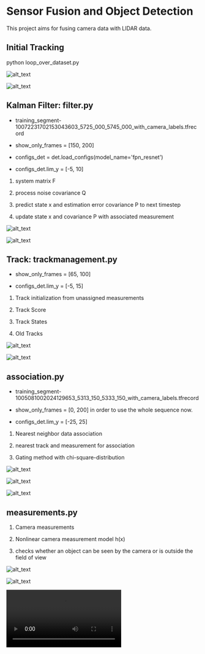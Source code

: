 # Sensor Fusion and Object Detection

This project aims for fusing camera data with LIDAR data. 

## Initial Tracking

python loop_over_dataset.py

![alt_text](https://github.com/vickyting0910/fusiondetection/blob/main/img/track0.png)

![alt_text](https://github.com/vickyting0910/fusiondetection/blob/main/img/rmse0.png)


## Kalman Filter: filter.py

- training_segment-10072231702153043603_5725_000_5745_000_with_camera_labels.tfrecord

- show_only_frames = [150, 200]

- configs_det = det.load_configs(model_name='fpn_resnet')

- configs_det.lim_y = [-5, 10]

1. system matrix F

2. process noise covariance Q

3. predict state x and estimation error covariance P to next timestep

4. update state x and covariance P with associated measurement

![alt_text](https://github.com/vickyting0910/fusiondetection/blob/main/img/track1.png)

![alt_text](https://github.com/vickyting0910/fusiondetection/blob/main/img/rmse1.png)


## Track: trackmanagement.py

- show_only_frames = [65, 100]

- configs_det.lim_y = [-5, 15]

1. Track initialization from unassigned measurements

2. Track Score

3. Track States

4. Old Tracks

![alt_text](https://github.com/vickyting0910/fusiondetection/blob/main/img/track2.png)

![alt_text](https://github.com/vickyting0910/fusiondetection/blob/main/img/rmse2.png)


## association.py

- training_segment-1005081002024129653_5313_150_5333_150_with_camera_labels.tfrecord

- show_only_frames = [0, 200] in order to use the whole sequence now.

- configs_det.lim_y = [-25, 25]

1. Nearest neighbor data association

2. nearest track and measurement for association

3. Gating method with chi-square-distribution

![alt_text](https://github.com/vickyting0910/fusiondetection/blob/main/img/track3.png)

![alt_text](https://github.com/vickyting0910/fusiondetection/blob/main/img/rmse3.png)

![alt_text](https://github.com/vickyting0910/fusiondetection/blob/main/images/animation_step3.gif)


## measurements.py

1. Camera measurements

2. Nonlinear camera measurement model h(x)

3. checks whether an object can be seen by the camera or is outside the field of view

![alt_text](https://github.com/vickyting0910/fusiondetection/blob/main/img/track4.png)

![alt_text](https://github.com/vickyting0910/fusiondetection/blob/main/img/rmse4.png)

![alt_text](https://github.com/vickyting0910/fusiondetection/blob/main/images/animation_step4.avi)

